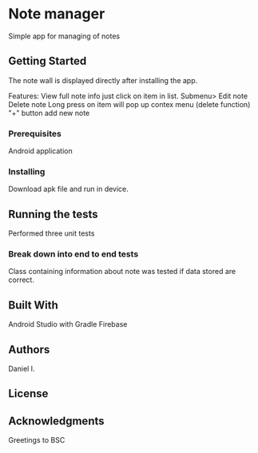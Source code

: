 # Note manager

Simple app for managing of notes

## Getting Started

The note wall is displayed directly after installing the app.

Features:
View full note info just click on item in list.
  Submenu>
    Edit note
    Delete note
Long press on item will pop up contex menu (delete function)
"+" button add new note

### Prerequisites

Android application

### Installing

Download apk file and run in device.

## Running the tests

Performed three unit tests

### Break down into end to end tests

Class containing information about note was tested if data stored are correct.

## Built With

Android Studio with Gradle
Firebase

## Authors

Daniel I.

## License

## Acknowledgments

Greetings to BSC


